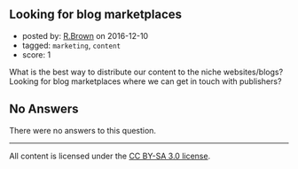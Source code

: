 ## Looking for blog marketplaces

- posted by: [R.Brown](https://stackexchange.com/users/6798315/r-brown) on 2016-12-10
- tagged: `marketing`, `content`
- score: 1

<p>What is the best way to distribute our content to the niche websites/blogs?
Looking for blog marketplaces where we can get in touch with publishers?</p>


## No Answers

There were no answers to this question.


---

All content is licensed under the [CC BY-SA 3.0 license](https://creativecommons.org/licenses/by-sa/3.0/).

